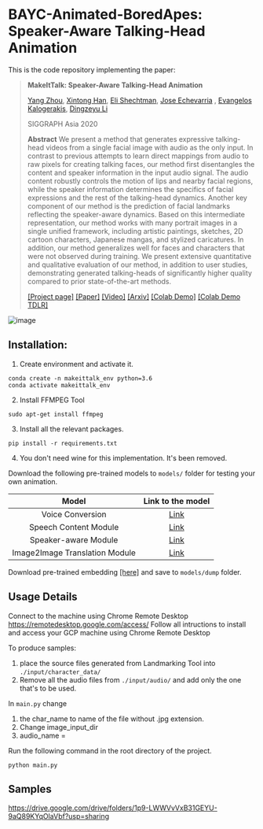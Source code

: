 # BAYC-Animated-BoredApes: Speaker-Aware Talking-Head Animation

This is the code repository implementing the paper:

> **MakeItTalk: Speaker-Aware Talking-Head Animation**
>
> [Yang Zhou](https://people.umass.edu/~yangzhou), 
> [Xintong Han](http://users.umiacs.umd.edu/~xintong/), 
> [Eli Shechtman](https://research.adobe.com/person/eli-shechtman), 
> [Jose Echevarria](http://www.jiechevarria.com) , 
> [Evangelos Kalogerakis](https://people.cs.umass.edu/~kalo/), 
> [Dingzeyu Li](https://dingzeyu.li)
>
> SIGGRAPH Asia 2020
>
> **Abstract** We present a method that generates expressive talking-head videos from a single facial image with audio as the only input. In contrast to previous attempts to learn direct mappings from audio to raw pixels for creating talking faces, our method first disentangles the content and speaker information in the input audio signal. The audio content robustly controls the motion of lips and nearby facial regions, while the speaker information determines the specifics of facial expressions and the rest of the talking-head dynamics. Another key component of our method is the prediction of facial landmarks reflecting the speaker-aware dynamics. Based on this intermediate representation, our method works with many portrait images in a single unified framework, including artistic paintings, sketches, 2D cartoon characters,  Japanese mangas, and stylized caricatures.
In addition, our method generalizes well for faces and characters that were not observed during training. We present extensive quantitative and qualitative evaluation of our method, in addition to user studies, demonstrating generated talking-heads of significantly higher quality compared to prior state-of-the-art methods.
>
> [[Project page]](https://people.umass.edu/~yangzhou/MakeItTalk/) 
> [[Paper]](https://people.umass.edu/~yangzhou/MakeItTalk/MakeItTalk_SIGGRAPH_Asia_Final_round-5.pdf) 
> [[Video]](https://www.youtube.com/watch?v=OU6Ctzhpc6s) 
> [[Arxiv]](https://arxiv.org/abs/2004.12992)
> [[Colab Demo]](quick_demo.ipynb)
> [[Colab Demo TDLR]](quick_demo_tdlr.ipynb)

![image](https://user-images.githubusercontent.com/62747193/161796170-daecb8c3-bfd6-4ef6-b106-c0bdb1c4275e.png)


## **Installation:**
1. Create environment and activate it.
```shell
conda create -n makeittalk_env python=3.6
conda activate makeittalk_env
```

2. Install FFMPEG Tool
```shell
sudo apt-get install ffmpeg
```

3. Install all the relevant packages.
```shell
pip install -r requirements.txt
```

4. You don't need wine for this implementation. It's been removed.

Download the following pre-trained models to ```models/``` folder for testing your own animation.

| Model |  Link to the model | 
| :-------------: | :---------------: |
| Voice Conversion  | [Link](https://drive.google.com/file/d/1ZiwPp_h62LtjU0DwpelLUoodKPR85K7x/view?usp=sharing)  |
| Speech Content Module  | [Link](https://drive.google.com/file/d/1r3bfEvTVl6pCNw5xwUhEglwDHjWtAqQp/view?usp=sharing)  |
| Speaker-aware Module  | [Link](https://drive.google.com/file/d/1rV0jkyDqPW-aDJcj7xSO6Zt1zSXqn1mu/view?usp=sharing)  |
| Image2Image Translation Module  | [Link](https://drive.google.com/file/d/1i2LJXKp-yWKIEEgJ7C6cE3_2NirfY_0a/view?usp=sharing)  |

Download pre-trained embedding [[here]](https://drive.google.com/file/d/18-0CYl5E6ungS3H4rRSHjfYvvm-WwjTI/view?usp=sharing) and save to `models/dump` folder.

## Usage Details

Connect to the machine using Chrome Remote Desktop
https://remotedesktop.google.com/access/
Follow all intructions to install and access your GCP machine using Chrome Remote Desktop

To produce samples:
1. place the source files generated from Landmarking Tool into ```./input/character_data/```
2. Remove all the audio files from ```./input/audio/``` and add only the one that's to be used.

In ```main.py``` change
1. the char_name to name of the file without .jpg extension.
2. Change image_input_dir
3. audio_name = <audio to be used>

Run the following command in the root directory of the project.

```shell
python main.py
```


## Samples

https://drive.google.com/drive/folders/1p9-LWWVvVxB31GEYU-9aQ89KYqOlaVbf?usp=sharing
